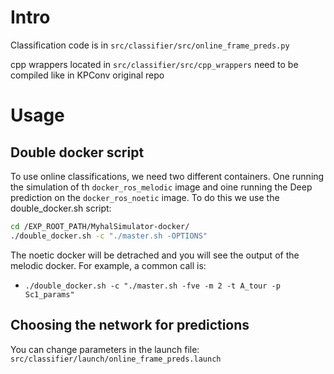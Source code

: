 # Intro

Classification code is in `src/classifier/src/online_frame_preds.py`

cpp wrappers located in `src/classifier/src/cpp_wrappers` need to be compiled like in KPConv original repo


# Usage

## Double docker script

To use online classifications, we need two different containers. One running the simulation of th `docker_ros_melodic` image and oine running the Deep prediction on the `docker_ros_noetic` image. To do this we use the double_docker.sh script: 

```bash
cd /EXP_ROOT_PATH/MyhalSimulator-docker/
./double_docker.sh -c "./master.sh -OPTIONS"
```

The noetic docker will be detrached and you will see the output of the melodic docker. For example, a common call is:

+ `./double_docker.sh -c "./master.sh -fve -m 2 -t A_tour -p Sc1_params"`

## Choosing the network for predictions

You can change parameters in the launch file: `src/classifier/launch/online_frame_preds.launch`





